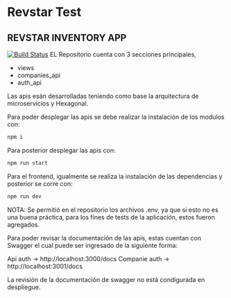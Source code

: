 # Revstar Test
## REVSTAR INVENTORY APP
[![Build Status](https://travis-ci.org/joemccann/dillinger.svg?branch=master)](https://travis-ci.org/joemccann/dillinger)
EL Repositorio cuenta con 3 secciones principales,

- views
- companies_api
- auth_api

Las apis esán desarrolladas teniendo como base la arquitectura de microservicios y Hexagonal.

Para poder desplegar las apis se debe realizar la instalación de los modulos con:

```sh
npm i
```

Para posterior desplegar las apis con:

```sh
npm run start
```

Para el frontend, igualmente se realiza la instalación de las dependencias y posterior se corre con:

```sh
npm run dev
```

NOTA: Se permitió en el repositorio los archivos .env, ya que si esto no es una buena práctica, para los fines de tests de la aplicación, estos fueron agregados.

Para poder revisar la documentación de las apis, estas cuentan con Swagger el cual puede ser ingresado de la siguiente forma:

Api auth -> http://localhost:3000/docs
Companie auth -> http://localhost:3001/docs

La revisión de la documentación de swagger no está condigurada en despliegue.